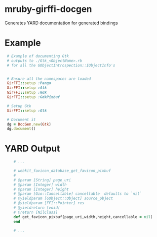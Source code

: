 mruby-girffi-docgen
===================

Generates YARD documentation for generated bindings

Example
===
```ruby
 # Example of documenting Gtk
 # outputs to ./Gtk_<ObjectName>.rb
 # for all the GObjectIntrospection::IObjectInfo's


 # Ensure all the namespaces are loaded
 GirFFI::setup :Pango
 GirFFI::setup :Atk
 GirFFI::setup :Gdk
 GirFFI::setup :GdkPixbuf

 # Setup Gtk
 GirFFI::setup :Gtk

 # Document it
 dg = DocGen.new(Gtk)
 dg.document()
```

YARD Output
===
```ruby
    # ...

    # webkit_favicon_database_get_favicon_pixbuf
    #
    # @param [String] page_uri 
    # @param [Integer] width 
    # @param [Integer] height 
    # @param [Gio::Cancellable] cancellable  defaults to `nil`
    # @yieldparam [GObject::Object] source_object
    # @yieldparam [FFI::Pointer] res
    # @yieldreturn [void] 
    # @return [NilClass] 
    def get_favicon_pixbuf(page_uri,width,height,cancellable = nil)
    end
    
    # ...
```
